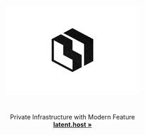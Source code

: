 <p align="center">
  <p align="center">
   <img width="300" height="200" src="https://github.com/latenthost/.github/blob/main/logo-no-bg.png" alt="Logo">
  </p>
	<h1 align="center"><b></b></h1>
	<p align="center">
	Private Infrastructure with Modern Feature <br />
    <a href="https://latent.host"><strong>latent.host »</strong></a>
  </p>
</p>
